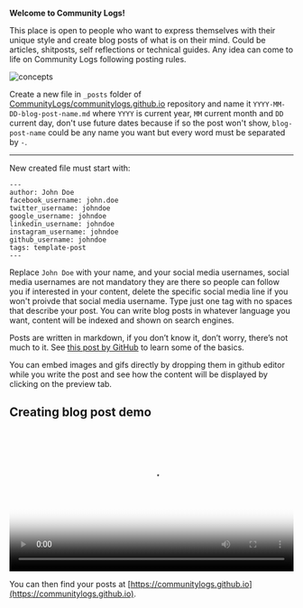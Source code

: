 
**Welcome to Community Logs!**

This place is open to people who want to express themselves with their unique style and create blog posts of what is on their mind. Could be articles, shitposts, self reflections or technical guides. 
Any idea can come to life on Community Logs following posting rules.

![concepts](https://user-images.githubusercontent.com/103458862/222515695-bd70c7f5-3e8c-471a-b5d3-a37c48587016.jpeg)

Create a new file in `_posts` folder of [CommunityLogs/communitylogs.github.io](https://github.com/CommunityLogs/communitylogs.github.io) repository and 
name it `YYYY-MM-DD-blog-post-name.md` where `YYYY` is current year, `MM` current month and `DD` current day, 
don't use future dates because if so the post won't show, `blog-post-name` could be any name you want but every word must
be separated by `-`.

---

New created file must start with:
```
---
author: John Doe
facebook_username: john.doe
twitter_username: johndoe
google_username: johndoe
linkedin_username: johndoe
instagram_username: johndoe
github_username: johndoe
tags: template-post 
---
```
Replace `John Doe` with your name, and your social media usernames, social media usernames are not mandatory they are there so people can follow you if interested in your content, delete the specific social media line if you won't proivde that social media username. Type just one tag with no spaces that describe your post. You can write blog posts in whatever language you want, content will be indexed and shown on search engines.

Posts are written in markdown, if you don’t know it, don’t worry, there’s not much to it. See [this post by GitHub](https://docs.github.com/en/get-started/writing-on-github/getting-started-with-writing-and-formatting-on-github/basic-writing-and-formatting-syntax) to learn some of the basics.

You can embed images and gifs directly by dropping them in github editor while you write the post and see how the content will be displayed by clicking on the preview tab.

## Creating blog post demo

<video width="100%" height="auto" controls poster="https://img.youtube.com/vi/aW8nFgRwnoA/0.jpg">
  <source src="https://user-images.githubusercontent.com/103458862/221435341-da1ec07e-903d-4ed8-ba8d-e3d7a9163a5d.mp4" type="video/mp4">
  Your browser does not support the video tag.
</video> 

You can then find your posts at [https://communitylogs.github.io](https://communitylogs.github.io).
